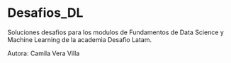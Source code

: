 # Desafios_DL
Soluciones desafios para los modulos de Fundamentos de Data Science y Machine Learning de la academia Desafio Latam.

Autora: Camila Vera Villa
